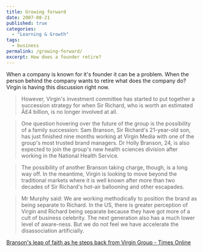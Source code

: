 ```yaml
---
title: Growing forward
date: 2007-08-21
published: true
categories:
  - "Learning & Growth"
tags:
  - business
permalink: /growing-forward/
excerpt: How does a founder retire?
---
```

When a company is known for it's founder it can be a problem.  When the person behind the company wants to retire what does the company do?  Virgin is having this discussion right now.

>However, Virgin's investment committee has started to put together a succession strategy for when Sir Richard, who is worth an estimated Â£4 billion, is no longer involved at all.

>One question hovering over the future of the group is the possibility of a family succession: Sam Branson, Sir Richard's 21-year-old son, has just finished nine months working at Virgin Media with one of the group's most trusted brand managers. Dr Holly Branson, 24, is also expected to join the group's new health sciences division after working in the National Health Service.

>The possibility of another Branson taking charge, though, is a long way off. In the meantime, Virgin is looking to move beyond the traditional markets where it is well known after more than two decades of Sir Richard's hot-air ballooning and other escapades.

>Mr Murphy said: We are working methodically to position the brand as being separate to Richard. In the US, there is greater perception of Virgin and Richard being separate because they have got more of a cult of business celebrity. The next generation also has a much lower level of aware-ness. But we do not feel we have accelerate the disassociation artificially.

[Branson's leap of faith as he steps back from Virgin Group - Times Online](https://www.thetimes.com/article/bransons-leap-of-faith-as-he-steps-back-from-virgin-group-w28gzcgbrbf)